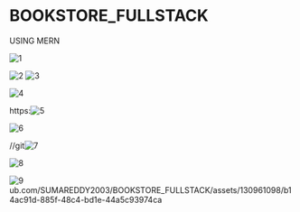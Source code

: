 # BOOKSTORE_FULLSTACK
USING MERN


![1](https://github.com/SUMAREDDY2003/BOOKSTORE_FULLSTACK/assets/130961098/ae4ba815-bf6e-48cc-b68b-85ccc04909a2)


![2](https://github.com/SUMAREDDY2003/BOOKSTORE_FULLSTACK/assets/130961098/59addbfb-af6b-4810-8d37-36148dbf7569)
![3](https://github.com/SUMAREDDY2003/BOOKSTORE_FULLSTACK/assets/130961098/21b2d16c-ddab-47a1-a966-4d22e5db3ecb)


![4](https://github.com/SUMAREDDY2003/BOOKSTORE_FULLSTACK/assets/130961098/fe5ad221-5863-4956-a84e-a21815ae3007)

https:![5](https://github.com/SUMAREDDY2003/BOOKSTORE_FULLSTACK/assets/130961098/fe02d246-23c8-412b-8baa-ed8a8901fc25)

![6](https://github.com/SUMAREDDY2003/BOOKSTORE_FULLSTACK/assets/130961098/d66cd8e9-746a-461b-9a73-6b2fffa2ec63)


//git![7](https://github.com/SUMAREDDY2003/BOOKSTORE_FULLSTACK/assets/130961098/d37e3bd9-a57d-46f2-ac4a-6e626889f05b)

![8](https://github.com/SUMAREDDY2003/BOOKSTORE_FULLSTACK/assets/130961098/16de4141-e9c4-4a63-982b-4fc4df18023e)

![9](https://github.com/SUMAREDDY2003/BOOKSTORE_FULLSTACK/assets/130961098/49fd32ea-dcbb-46f3-804d-3db1ecbfe46c)
ub.com/SUMAREDDY2003/BOOKSTORE_FULLSTACK/assets/130961098/b14ac91d-885f-48c4-bd1e-44a5c93974ca


